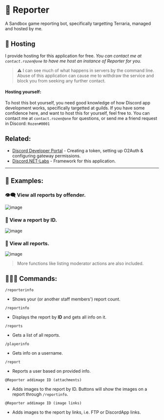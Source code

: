 # 🌲 Reporter
A Sandbox game reporting bot, specifically targetting Terraria, managed and hosted by me.

## 🔗 Hosting
I provide hosting for this application for free. 
*You can contact me at ` contact.rozen@one ` to have me host an instance of Reporter for you.*

> ⚠️ I can see much of what happens in servers by the command line.
> Abuse of this application can cause me to withdraw the service and block you from seeking any further contact.

#### Hosting yourself:
To host this bot yourself, you need good knowledge of how Discord app development works, specifically targetted at guilds. If you have some confidence here, and want to host this for yourself, feel free to. You can contact me at ` contact.rozen@one ` for questions, or send me a friend request in Discord: ` Rozen#0001 `

## Related:
- [Discord Developer Portal](https://discord.com/developers/applications) - Creating a token, setting up O2Auth & configuring gateway permissions.
- [Discord.NET-Labs](https://github.com/Discord-Net-Labs/Discord.Net-Labs) - Framework for this application.

---

## 📇 Examples:

### 👁️‍🗨️ View all reports by offender.
![image](https://rozen.one/files/Discord_cL4RsZtPqY.png)
### 🔢 View a report by ID.
![image](https://rozen.one/files/Discord_eRakz6jX87.png)
### 📜 View all reports.
![image](https://rozen.one/files/Discord_yff3xm6Ic2.png)

> More functions like listing moderator actions are also included.

## 👩🏿‍💻 Commands:

` /reporterinfo ` 
- Shows your (or another staff members') report count. 

` /reportinfo ` 
- Displays the report by **ID** and gets all info on it.

` /reports ` 
- Gets a list of all reports.

` /playerinfo ` 
- Gets info on a username.

` /report ` 
- Reports a user based on provided info.

` @Reporter addimage ID (attachments) ` 
- Adds images to the report by ID. Buttons will show the images on a report through ` /reportinfo `.

` @Reporter addimage ID (image links) `
- Adds images to the report by links, i.e. FTP or DiscordApp links.
